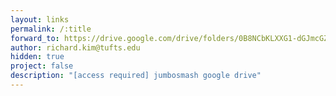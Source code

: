 ```yaml
---
layout: links
permalink: /:title
forward_to: https://drive.google.com/drive/folders/0B8NCbKLXXG1-dGJmcGZPa3NiX0U
author: richard.kim@tufts.edu
hidden: true
project: false
description: "[access required] jumbosmash google drive"
---
```

